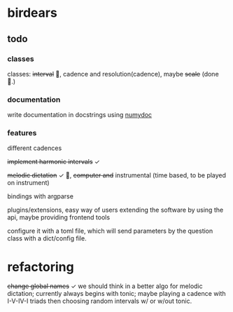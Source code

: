 # birdears

## todo

### classes

classes: ~~interval~~ :tada:, cadence and resolution(cadence), maybe ~~scale~~
(done :tada:.)

### documentation

write documentation in docstrings using [numydoc](https://github.com/numpy/numpy/blob/master/doc/HOWTO_DOCUMENT.rst.txt#documenting-classes)

### features

different cadences

~~implement harmonic intervals~~ ✓

~~melodic dictation~~ ✓ :tada:, ~~computer and~~ instrumental (time based,
to be played on instrument)

bindings with argparse

plugins/extensions, easy way of users extending the software by using the api,
maybe providing frontend tools

configure it with a toml file, which will send parameters by the question class
with a dict/config file.

# refactoring

~~change global names~~ ✓
we should think in a better algo for melodic dictation; currently always begins
with tonic; maybe playing a cadence with I-V-IV-I triads then choosing random
intervals w/ or w/out tonic.
